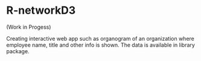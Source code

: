 # R-networkD3 
(Work in Progess) 

Creating interactive  web app such as organogram of an organization where employee name, title and other info is shown. The data is available in library package. 
